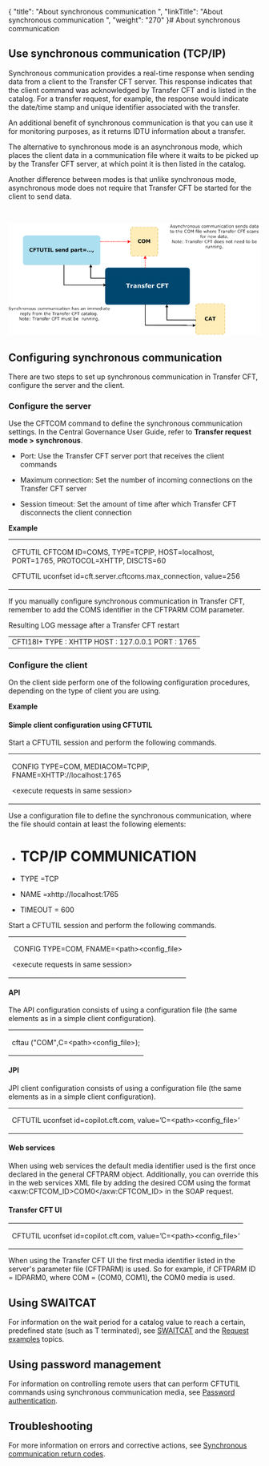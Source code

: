 {
    "title": "About synchronous communication ",
    "linkTitle": "About synchronous communication ",
    "weight": "270"
}# About synchronous communication



## Use synchronous communication (TCP/IP)



Synchronous communication provides a real-time response when sending data from a client to the Transfer CFT server. This response indicates that the client command was acknowledged by Transfer CFT and is listed in the catalog. For a transfer request, for example, the response would indicate the date/time stamp and unique identifier associated with the transfer.



An additional benefit of synchronous communication is that you can use it for monitoring purposes, as it returns IDTU information about a transfer.



The alternative to synchronous mode is an asynchronous mode, which places the client data in a communication file where it waits to be picked up by the Transfer CFT server, at which point it is then listed in the catalog.



Another difference between modes is that unlike synchronous mode, asynchronous mode does not require that <span>Transfer CFT</span> be started for the client to send data.



 



<img src="new_synch_comm.png"/>



## Configuring synchronous communication



There are two steps to set up synchronous communication in Transfer CFT, configure the server and the client.



### Configure the server



Use the CFTCOM command to define the synchronous communication settings. In the <span>Central Governance</span> <span>User Guide</span>, refer to **Transfer request mode &gt; synchronous**.



-   Port: Use the Transfer CFT server port that receives the client commands

-   Maximum connection: Set the number of incoming connections on the Transfer CFT server

-   Session timeout: Set the amount of time after which Transfer CFT disconnects the client connection



**Example**



<table data-cellspacing="0">
<tbody>
<tr>
<td><p>CFTUTIL CFTCOM ID=COMS, TYPE=TCPIP, HOST=localhost, PORT=1765, PROTOCOL=XHTTP, DISCTS=60</p>
<p>CFTUTIL uconfset id=cft.server.cftcoms.max_connection, value=256</p></td>
</tr>
</tbody>
</table>



If you manually configure synchronous communication in Transfer CFT, remember to add the COMS identifier in the CFTPARM COM parameter.



Resulting LOG message after a Transfer CFT restart



<table data-cellspacing="0">
<tbody>
<tr>
<td>CFTI18I+ TYPE : XHTTP HOST : 127.0.0.1 PORT : 1765</td>
</tr>
</tbody>
</table>



### Configure the client



On the client side perform one of the following configuration procedures, depending on the type of client you are using.



**Example**



#### Simple client configuration using CFTUTIL



Start a CFTUTIL session and perform the following commands.



<table data-cellspacing="0">
<tbody>
<tr>
<td><p>CONFIG TYPE=COM, MEDIACOM=TCPIP, FNAME=XHTTP://localhost:1765</p>
<p>&lt;execute requests in same session&gt;</p></td>
</tr>
</tbody>
</table>



Use a configuration file to define the synchronous communication, where the file should contain at least the following elements:



-   # TCP/IP COMMUNICATION

-   TYPE =TCP

-   NAME =xhttp://localhost:1765

-   TIMEOUT = 600



Start a CFTUTIL session and perform the following commands.



<table data-cellspacing="0">
<tbody>
<tr>
<td><p> CONFIG TYPE=COM, FNAME=&lt;path&gt;&lt;config_file&gt;</p>
<p>&lt;execute requests in same session&gt;</p></td>
</tr>
</tbody>
</table>



#### API



The API configuration consists of using a configuration file (the same elements as in a simple client configuration).



<table data-cellspacing="0">
<tbody>
<tr>
<td><p>cftau ("COM",C=&lt;path&gt;&lt;config_file&gt;);</p></td>
</tr>
</tbody>
</table>



#### JPI



JPI client configuration consists of using a configuration file (the same elements as in a simple client configuration).



<table data-cellspacing="0">
<tbody>
<tr>
<td><p>CFTUTIL uconfset id=copilot.cft.com, value=’C=&lt;path&gt;&lt;config_file&gt;’</p></td>
</tr>
</tbody>
</table>



#### Web services



When using web services the default media identifier used is the first once declared in the general CFTPARM object. Additionally, you can override this in the web services XML file by adding the desired COM using the format <span>&lt;axw:CFTCOM\_ID&gt;COM0&lt;/axw:CFTCOM\_ID&gt;</span> in the SOAP request.



#### Transfer CFT UI



<table data-cellspacing="0">
<tbody>
<tr>
<td><p>CFTUTIL uconfset id=copilot.cft.com, value=’C=&lt;path&gt;&lt;config_file&gt;’</p></td>
</tr>
</tbody>
</table>



When using the Transfer CFT UI the first media identifier listed in the server's parameter file (CFTPARM) is used. So for example, if CFTPARM ID = IDPARM0, where COM = (COM0, COM1), the COM0 media is used.



## Using SWAITCAT



For information on the wait period for a catalog value to reach a certain, predefined state (such as T terminated), see [SWAITCAT](define_transfer_wait_period.htm) and the [Request examples](../CFTUTIL/Admin/Sync_transfer_request_tasks.htm) topics.



## Using password management



For information on controlling remote users that can perform CFTUTIL commands using synchronous communication media, see [Password authentication](../CFTUTIL/Conf/Control_remote_users_synch_com.htm).



## Troubleshooting



For more information on errors and corrective actions, see [Synchronous communication return codes](../Troubleshooting/Messages_and_Codes/synch_comm_return_codes.htm).

